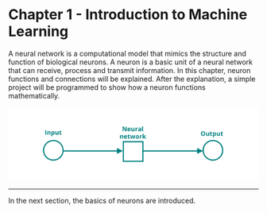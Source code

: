 <style> .md-footer__link--prev:not([hidden]) { display: none } </style>

# Chapter 1 - Introduction to Machine Learning

A neural network is a computational model that mimics the structure and function of biological neurons. A neuron is a basic unit of a neural network that can receive, process and transmit information. In this chapter, neuron functions and connections will be explained. After the explanation, a simple project will be programmed to show how a neuron functions mathematically.

![Neural network structure](../assets/images/neural_network_structure.png)

---

In the next section, the basics of neurons are introduced.